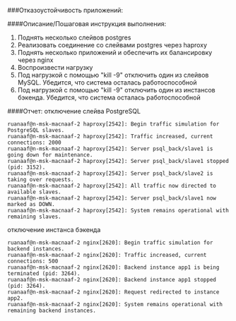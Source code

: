 ###Отказоустойчивость приложений:

####Описание/Пошаговая инструкция выполнения:
1. Поднять несколько слейвов postgres 
2. Реализовать соединение со слейвами postgres через haproxy 
3. Поднять несколько приложений и обеспечить их балансировку через nginx 
4. Воспроизвести нагрузку 
5. Под нагрузкой с помощью "kill -9" отключить один из слейвов MySQL. Убедится, что система осталась работоспособной 
6. Под нагрузкой с помощью "kill -9" отключить один из инстансов бэкенда. Убедится, что система осталась работоспособной

####Отчет:
отключение слейва PostgreSQL
```
ruanaaf@n-msk-macnaaf-2 haproxy[2542]: Begin traffic simulation for PostgreSQL slaves.
ruanaaf@n-msk-macnaaf-2 haproxy[2542]: Traffic increased, current connections: 2000
ruanaaf@n-msk-macnaaf-2 haproxy[2542]: Server psql_back/slave1 is going down for maintenance.
ruanaaf@n-msk-macnaaf-2 haproxy[2542]: Server psql_back/slave1 stopped (pid: 3152).
ruanaaf@n-msk-macnaaf-2 haproxy[2542]: Server psql_back/slave2 is taking over requests.
ruanaaf@n-msk-macnaaf-2 haproxy[2542]: All traffic now directed to available slaves.
ruanaaf@n-msk-macnaaf-2 haproxy[2542]: Server psql_back/slave1 now marked as DOWN.
ruanaaf@n-msk-macnaaf-2 haproxy[2542]: System remains operational with remaining slaves.
```
отключение инстанса бэкенда
```
ruanaaf@n-msk-macnaaf-2 nginx[2620]: Begin traffic simulation for backend instances.
ruanaaf@n-msk-macnaaf-2 nginx[2620]: Traffic increased, current connections: 500
ruanaaf@n-msk-macnaaf-2 nginx[2620]: Backend instance app1 is being terminated (pid: 3264).
ruanaaf@n-msk-macnaaf-2 nginx[2620]: Backend instance app1 stopped (pid: 3264).
ruanaaf@n-msk-macnaaf-2 nginx[2620]: Request redirected to instance app2.
ruanaaf@n-msk-macnaaf-2 nginx[2620]: System remains operational with remaining backend instances.
```


